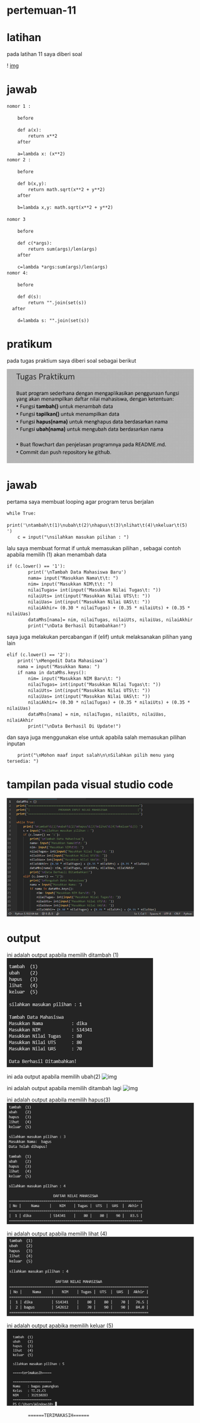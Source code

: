 # pertemuan-11

# latihan
pada latihan 11 saya diberi soal

! [img](gambar/soal1.png)


# jawab

    nomor 1 :

        before

        def a(x):
            return x**2
        after

        a=lambda x: (x**2)
    nomor 2 :

        before

        def b(x,y):
            return math.sqrt(x**2 + y**2)
        after

        b=lambda x,y: math.sqrt(x**2 + y**2)

    nomor 3

        before

        def c(*args):
            return sum(args)/len(args)
        after

        c=lambda *args:sum(args)/len(args)
    nomor 4:

        before

        def d(s):
            return "".join(set(s)) 
      after

        d=lambda s: "".join(set(s))      

# pratikum

pada tugas praktium saya diberi soal sebagai berikut 

![img](gambar/soal2.png)


# jawab

pertama saya membuat looping agar program terus berjalan

    while True:
        print('\ntambah\t(1)\nubah\t(2)\nhapus\t(3)\nlihat\t(4)\nkeluar\t(5) ')                                                                                     
        c = input("\nsilahkan masukan pilihan : ")                              

 lalu saya membuat format if untuk memasukan pilihan , sebagai contoh apabila memilih (1) akan menambah data

    if (c.lower() == '1'):                                               
            print('\nTambah Data Mahasiswa Baru')
            nama= input("Masukkan Nama\t\t: ")                                        
            nim= input("Masukkan NIM\t\t: ")                                         
            nilaiTugas= int(input("Masukkan Nilai Tugas\t: "))                              
            nilaiUts= int(input("Masukkan Nilai UTS\t: "))                                   
            nilaiUas= int(input("Masukkan Nilai UAS\t: "))                                    
            nilaiAkhir= (0.30 * nilaiTugas) + (0.35 * nilaiUts) + (0.35 * nilaiUas)              
            dataMhs[nama]= nim, nilaiTugas, nilaiUts, nilaiUas, nilaiAkhir                         
            print("\nData Berhasil Ditambahkan!")       

 saya juga melakukan percabangan if (elif) untuk melaksanakan pilihan yang lain

    elif (c.lower() == '2'):                                                                    
        print('\nMengedit Data Mahasiswa')
        nama = input("Masukkan Nama: ")                                                         
        if nama in dataMhs.keys():                              
            nim= input("Masukkan NIM Baru\t: ")                              
            nilaiTugas= int(input("Masukkan Nilai Tugas\t: "))                           
            nilaiUts= int(input("Masukkan Nilai UTS\t: "))                           
            nilaiUas= int(input("Masukkan Nilai UAS\t: "))                           
            nilaiAkhir= (0.30 * nilaiTugas) + (0.35 * nilaiUts) + (0.35 * nilaiUas)          
            dataMhs[nama] = nim, nilaiTugas, nilaiUts, nilaiUas, nilaiAkhir                      
            print("\nData Berhasil Di Update!")

dan saya juga menggunakan else untuk apabila salah memasukan pilihan inputan

        print("\nMohon maaf input salah\n\nSilahkan pilih menu yang tersedia: ")                                                                                                            

# tampilan pada visual studio code

![img](gambar/vscode2.png)

# output

ini adalah output apabila memilih ditambah (1)
                ![img](gambar/tambah.png)

ini ada output apabila memilih ubah(2)
                ![img](gambar/ubag.png)

ini adalah output apabila memilih ditambah lagi
                ![img](tambahlagi.png)

ini adalah output apabila memilih hapus(3) 
                ![img](gambar/hapus.png)

ini adalah output apabila memilih lihat (4) 
                ![img](gambar/lihat.png)

ini adalah output apabika memilih keluar (5)
                ![img](gambar/ss1.png)

            ======TERIMAKASIH======